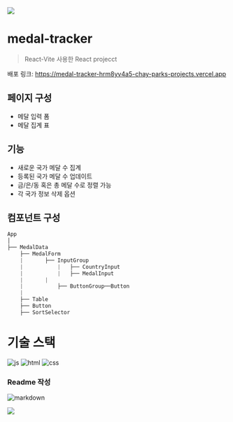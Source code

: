 <img src="https://capsule-render.vercel.app/api?type=waving&color=BDBDC8&height=150&section=header" />

# medal-tracker
> React-Vite 사용한 React projecct

배포 링크: https://medal-tracker-hrm8yv4a5-chay-parks-projects.vercel.app 

## 페이지 구성
* 메달 입력 폼
* 메달 집계 표

## 기능
* 새로운 국가 메달 수 집계
* 등록된 국가 메달 수 업데이트
* 금/은/동 혹은 총 메달 수로 정렬 가능
* 각 국가 정보 삭제 옵션

## 컴포넌트 구성
```css
App
│
├── MedalData
    ├── MedalForm
    |		├── InputGroup
    |       	|	├── CountryInput
    |       	|	├── MedalInput
    |		|
    |       	├── ButtonGroup──Button
    |
    ├── Table
	├── Button
	├── SortSelector
```

# 기술 스택
![js](https://img.shields.io/badge/JavaScript-F7DF1E?style=for-the-badge&logo=JavaScript&logoColor=black)
![html](https://img.shields.io/badge/HTML5-E34F26?style=for-the-badge&logo=html5&logoColor=white)
![css](https://img.shields.io/badge/CSS3-1572B6?style=for-the-badge&logo=css3&logoColor=white)

### Readme 작성
![markdown](https://img.shields.io/badge/Markdown-000000?style=for-the-badge&logo=markdown&logoColor=white)

<img src="https://capsule-render.vercel.app/api?type=waving&color=BDBDC8&height=150&section=footer" />
